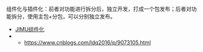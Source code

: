 

组件化与插件化：前者对功能进行拆分后，独立开发，打成一个包发布；后者对功能拆分，使用主包+分包，可以分别独立发布。



- [JIMU组件化](https://www.jianshu.com/p/1b1d77f58e84)
- - <https://www.cnblogs.com/ldq2016/p/9073105.html>